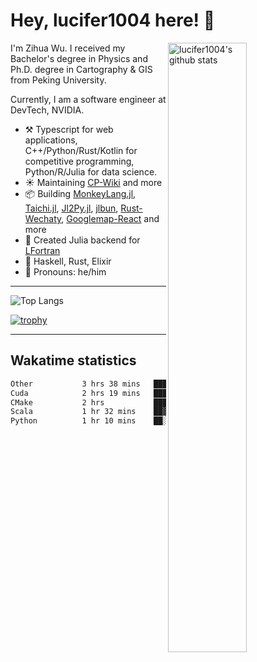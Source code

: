 # Hey, lucifer1004 here! :wave:

<img width="50%" align="right" alt="lucifer1004's github stats" src="https://github-readme-stats.vercel.app/api?username=lucifer1004&show_icons=true">

I'm Zihua Wu. I received my Bachelor's degree in Physics and Ph.D. degree in Cartography & GIS from Peking University.

Currently, I am a software engineer at DevTech, NVIDIA.

- :hammer_and_pick: Typescript for web applications, C++/Python/Rust/Kotlin for competitive programming, Python/R/Julia for data science.
- :sunny: Maintaining [CP-Wiki](https://cp-wiki.vercel.app) and more 
- :package: Building [MonkeyLang.jl](https://github.com/lucifer1004/MonkeyLang.jl), [Taichi.jl](https://github.com/lucifer1004/Taichi.jl), [Jl2Py.jl](https://github.com/lucifer1004/Jl2Py.jl), [jlbun](https://github.com/lucifer1004/jlbun), [Rust-Wechaty](https://github.com/wechaty/rust-wechaty), [Googlemap-React](https://github.com/googlemap-react/googlemap-react) and more
- :sparkler: Created Julia backend for [LFortran](https://github.com/lfortran/lfortran)
- :seedling: Haskell, Rust, Elixir
- :man: Pronouns: he/him

---

![Top Langs](https://github-readme-stats.vercel.app/api/top-langs/?username=lucifer1004&layout=compact)

[![trophy](https://github-profile-trophy.vercel.app/?username=ryo-ma)](https://github.com/ryo-ma/github-profile-trophy)

---

## Wakatime statistics

<!--START_SECTION:waka-->

```txt
Other           3 hrs 38 mins   ██████░░░░░░░░░░░░░░░░░░░   23.73 %
Cuda            2 hrs 19 mins   ███▓░░░░░░░░░░░░░░░░░░░░░   15.14 %
CMake           2 hrs           ███▒░░░░░░░░░░░░░░░░░░░░░   13.12 %
Scala           1 hr 32 mins    ██▓░░░░░░░░░░░░░░░░░░░░░░   10.08 %
Python          1 hr 10 mins    ██░░░░░░░░░░░░░░░░░░░░░░░   07.65 %
```

<!--END_SECTION:waka-->
